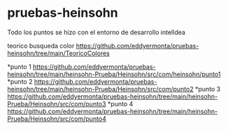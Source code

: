# pruebas-heinsohn

Todo los puntos se hizo con el entorno de desarrollo intelIdea

teorico busqueda color https://github.com/eddyermonta/pruebas-heinsohn/tree/main/TeoricoColores

*punto 1 https://github.com/eddyermonta/pruebas-heinsohn/tree/main/heinsohn-Prueba/Heinsohn/src/com/heinsohn/punto1
*punto 2 https://github.com/eddyermonta/pruebas-heinsohn/tree/main/heinsohn-Prueba/Heinsohn/src/com/punto2
*punto 3 https://github.com/eddyermonta/pruebas-heinsohn/tree/main/heinsohn-Prueba/Heinsohn/src/com/punto3
*punto 4 https://github.com/eddyermonta/pruebas-heinsohn/tree/main/heinsohn-Prueba/Heinsohn/src/com/punto4


